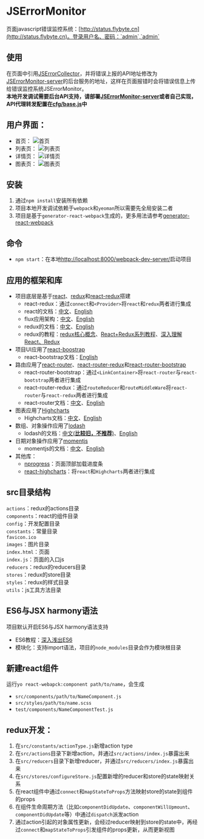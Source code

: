 # JSErrorMonitor
页面javascript错误监控系统：[http://status.flybyte.cn](http://status.flybyte.cn)。登录用户名、密码：`admin`,`admin`

## 使用
在页面中引用[JSErrorCollector](https://github.com/icefox0801/JSErrorCollector)，并将错误上报的API地址修改为[JSErrorMonitor-server](https://github.com/icefox0801/JSErrorMonitor-server)的后台服务的地址，这样在页面报错时会将错误信息上传给错误监控系统JSErrorMonitor。  
**本地开发调试需要后台API支持，请部署[JSErrorMonitor-server](https://github.com/icefox0801/JSErrorMonitor-server)或者自己实现，API代理转发配置在[cfg/base.js](https://github.com/icefox0801/JSErrorMonitor/blob/master/cfg/base.js)中**

## 用户界面：
+ 首页：
![首页](https://cloud.githubusercontent.com/assets/3138397/14552342/053260fe-0310-11e6-9527-17e2219ff56d.png)
+ 列表页：
![列表页](https://cloud.githubusercontent.com/assets/3138397/14552358/2f640698-0310-11e6-94d4-9eb20fd8bb47.png)
+ 详情页：
![详情页](https://cloud.githubusercontent.com/assets/3138397/14552374/52c30508-0310-11e6-9dc2-59dccd386b30.png)
+ 图表页：
![图表页](https://cloud.githubusercontent.com/assets/3138397/14552391/728491ea-0310-11e6-8a8c-2d3257fbf54b.png)

## 安装
1. 通过`npm install`安装所有依赖 
2. 项目本地开发调试依赖于`webpack`和`yeoman`所以需要先全局安装二者
3. 项目是基于`generator-react-webpack`生成的，更多用法请参考[generator-react-webpack](https://github.com/newtriks/generator-react-webpack)

## 命令
+ `npm start`：在本地[http://localhost:8000/webpack-dev-server/](http://localhost:8000/webpack-dev-server/)启动项目

## 应用的框架和库
+ 项目底层是基于[react](https://facebook.github.io/react/)、[redux](https://github.com/reactjs/redux)和[react-redux](https://github.com/reactjs/react-redux)搭建
  + react-redux：通过`connect`和`<Provider>`将`react`和`redux`两者进行集成 
  + react的文档：[中文](http://reactjs.cn/react/docs/getting-started.html)、[English](http://reactjs.cn/react/docs/getting-started.html)
  + flux应用架构：[中文](https://facebook.github.io/flux/docs/overview.html)、[English](http://reactjs.cn/react/docs/flux-overview.html)
  + redux的文档：[中文](http://cn.redux.js.org/)、[English](http://redux.js.org/)
  + redux的教程：[redux核心概念](http://www.jianshu.com/p/3334467e4b32)、[React+Redux系列教程](https://github.com/lewis617/react-redux-tutorial)、[深入理解React、Redux](http://www.jianshu.com/p/0e42799be566)
+ 项目UI应用了[react-boostrap](https://github.com/react-bootstrap/react-bootstrap)
  + react-bootstrap文档：[English](http://react-bootstrap.github.io/)
+ 路由应用了[react-router](https://github.com/reactjs/react-router)、[react-router-redux](https://github.com/reactjs/react-router-redux)和[react-router-bootstrap](https://github.com/react-bootstrap/react-router-bootstrap)
  + react-router-bootstrap：通过`<LinkContainer>`将`react-router`与`react-bootstrap`两者进行集成
  + react-router-redux：通过`routeReducer`和`routeMiddleWare`将`react-router`与`react-redux`两者进行集成
  + react-router文档：[中文](http://react-guide.github.io/react-router-cn/)、[English](https://github.com/reactjs/react-router/tree/master/docs)
+ 图表应用了[Highcharts](http://www.highcharts.com/)
  + Highcharts文档：[中文](http://www.hcharts.cn/api/index.php)、[English](http://api.highcharts.com/highcharts)
+ 数组、对象操作应用了[lodash](https://github.com/lodash/lodash)
  + lodash的文档：[中文(**比较旧，不推荐**)](http://lodashjs.com/docs/)、[English](https://lodash.com/docs)
+ 日期对象操作应用了[momentjs](https://github.com/moment/moment)
  + momentjs的文档：[中文](http://momentjs.cn/docs/)、[English](http://momentjs.com/docs/)
+ 其他库：
  + [nprogress](https://github.com/rstacruz/nprogress)：页面顶部加载进度条
  + [react-highcharts](https://github.com/kirjs/react-highcharts)：将`react`和`Highcharts`两者进行集成
  
## src目录结构
`actions`：redux的actions目录  
`components`：react的组件目录  
`config`：开发配置目录  
`constants`：常量目录  
`favicon.ico`  
`images`：图片目录  
`index.html`：页面  
`index.js`：页面的入口js  
`reducers`：redux的reducers目录  
`stores`：redux的store目录  
`styles`：redux的样式目录  
`utils`：js工具方法目录  

## ES6与JSX harmony语法
项目默认开启ES6与JSX harmony语法支持
+ ES6教程：[深入浅出ES6](http://www.infoq.com/cn/minibooks/ES6-in-Depth?utm_campaign=rightbar_v2&utm_source=infoq&utm_medium=minibooks_link&utm_content=link_text)
+ 模块化：支持import语法，项目的`node_modules`目录会作为模块根目录

## 新建react组件
运行`yo react-webapck:component path/to/name`，会生成
  + `src/components/path/to/NameComponent.js`
  + `src/styles/path/to/name.scss`
  + `test/components/NameComponentTest.js`

## redux开发：
  1. 在`src/constants/actionType.js`新增action type
  2. 在`src/actions`目录下新增action，并通过`src/actions/index.js`暴露出来
  3. 在`src/reducers`目录下新增reducer，并通过`src/reducers/index.js`暴露出来
  4. 在`src/stores/configureStore.js`配置新增的reducer和store的state映射关系
  5. 在react组件中通过`connect`和`mapStateToProps`方法映射store的state到组件的props
  6. 在组件生命周期方法（比如`componentDidUpdate`、`componentWillUpmount`、`componentDidUpdate`等）中通过`dispatch`派发action
  7. 通过action引起的对象属性更新，会经过reducer映射到store的state中，再经过`connect`和`mapStateToProps`引发组件的props更新，从而更新视图

